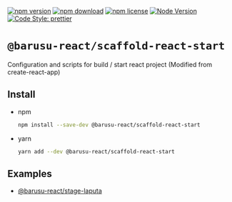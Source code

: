 [![npm version](https://img.shields.io/npm/v/@barusu-react/scaffold-react-start.svg)](https://www.npmjs.com/package/@barusu-react/scaffold-react-start)
[![npm download](https://img.shields.io/npm/dm/@barusu-react/scaffold-react-start.svg)](https://www.npmjs.com/package/@barusu-react/scaffold-react-start)
[![npm license](https://img.shields.io/npm/l/@barusu-react/scaffold-react-start.svg)](https://www.npmjs.com/package/@barusu-react/scaffold-react-start)
[![Node Version](https://img.shields.io/node/v/@barusu-react/scaffold-react-start)](https://github.com/nodejs/node)
[![Code Style: prettier](https://img.shields.io/badge/code_style-prettier-ff69b4.svg?style=flat-square)](https://github.com/prettier/prettier)


# `@barusu-react/scaffold-react-start`


Configuration and scripts for build / start react project (Modified from create-react-app)

## Install

* npm

  ```bash
  npm install --save-dev @barusu-react/scaffold-react-start
  ```

* yarn

  ```bash
  yarn add --dev @barusu-react/scaffold-react-start
  ```


## Examples

  * [@barusu-react/stage-laputa](https://github.com/guanghechen/barusu-react/tree/master/pages/stage-laputa/script)
